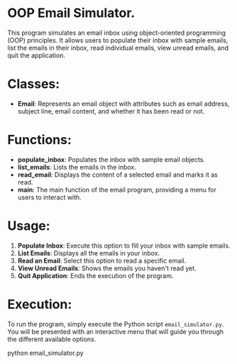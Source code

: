 # OOP Email Simulator.

This program simulates an email inbox using object-oriented programming (OOP) principles. 
It allows users to populate their inbox with sample emails, list the emails in their inbox, read individual emails, view unread emails, and quit the application.

# Classes:

- **Email**: Represents an email object with attributes such as email address, subject line, email content, and whether it has been read or not.

# Functions:

- **populate_inbox**: Populates the inbox with sample email objects.
- **list_emails**: Lists the emails in the inbox.
- **read_email**: Displays the content of a selected email and marks it as read.
- **main**: The main function of the email program, providing a menu for users to interact with.

# Usage:

1. **Populate Inbox**: Execute this option to fill your inbox with sample emails.
2. **List Emails**: Displays all the emails in your inbox.
3. **Read an Email**: Select this option to read a specific email.
4. **View Unread Emails**: Shows the emails you haven't read yet.
5. **Quit Application**: Ends the execution of the program.

# Execution:

To run the program, simply execute the Python script `email_simulator.py`. You will be presented with an interactive menu that will guide you through the different available options.

python email_simulator.py
